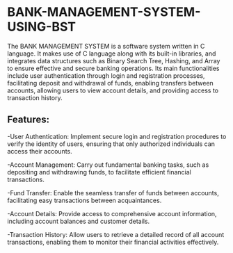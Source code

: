# BANK-MANAGEMENT-SYSTEM-USING-BST


The BANK MANAGEMENT SYSTEM is a software system written in C language. It makes use of C language along with its built-in libraries, and integrates data structures such as Binary Search Tree, Hashing, and Array to ensure effective and secure banking operations. Its main functionalities include user authentication through login and registration processes, facilitating deposit and withdrawal of funds, enabling transfers between accounts, allowing users to view account details, and providing access to transaction history.

## Features:
-User Authentication: Implement secure login and registration procedures to verify the identity of users, ensuring that only authorized individuals can access their accounts.

-Account Management: Carry out fundamental banking tasks, such as depositing and withdrawing funds, to facilitate efficient financial transactions.

-Fund Transfer: Enable the seamless transfer of funds between accounts, facilitating easy transactions between acquaintances.

-Account Details: Provide access to comprehensive account information, including account balances and customer details.

-Transaction History: Allow users to retrieve a detailed record of all account transactions, enabling them to monitor their financial activities effectively.







